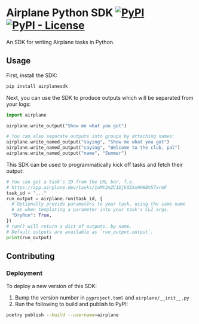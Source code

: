 # Airplane Python SDK [![PyPI](https://img.shields.io/pypi/v/airplanesdk)](https://pypi.org/project/airplanesdk/) [![PyPI - License](https://img.shields.io/pypi/l/airplanesdk)](./LICENSE)

An SDK for writing Airplane tasks in Python.

## Usage

First, install the SDK:

```sh
pip install airplanesdk
```

Next, you can use the SDK to produce outputs which will be separated from your logs:

```python
import airplane

airplane.write_output("Show me what you got")

# You can also separate outputs into groups by attaching names:
airplane.write_named_output("saying", "Show me what you got")
airplane.write_named_output("saying", "Welcome to the club, pal")
airplane.write_named_output("name", "Summer")
```

This SDK can be used to programmatically kick off tasks and fetch their output:

```python
# You can get a task's ID from the URL bar, f.e.
# https://app.airplane.dev/tasks/1oMt2mZC1DjkOZXxHH8BV57xrmF
task_id = "..."
run_output = airplane.run(task_id, {
  # Optionally provide parameters to your task, using the same name
  # as when templating a parameter into your task's CLI args.
  "DryRun": True,
})
# run() will return a dict of outputs, by name.
# Default outputs are available as `run_output.output`.
print(run_output)
```

## Contributing

### Deployment

To deploy a new version of this SDK:

1. Bump the version number in `pyproject.toml` and `airplane/__init__.py`
2. Run the following to build and publish to PyPI:

```sh
poetry publish --build --username=airplane
```
